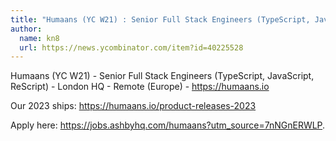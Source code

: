 ```yaml
---
title: "Humaans (YC W21) : Senior Full Stack Engineers (TypeScript, JavaScript, ReScript)"
author:
  name: kn8
  url: https://news.ycombinator.com/item?id=40225528
---
```

Humaans (YC W21) - Senior Full Stack Engineers (TypeScript, JavaScript, ReScript) - London HQ - Remote (Europe) - <a href="https:&#x2F;&#x2F;humaans.io">https:&#x2F;&#x2F;humaans.io</a>

Our 2023 ships: <a href="https:&#x2F;&#x2F;humaans.io&#x2F;product-releases-2023">https:&#x2F;&#x2F;humaans.io&#x2F;product-releases-2023</a>

Apply here: <a href="https:&#x2F;&#x2F;jobs.ashbyhq.com&#x2F;humaans?utm_source=7nNGnERWLP">https:&#x2F;&#x2F;jobs.ashbyhq.com&#x2F;humaans?utm_source=7nNGnERWLP</a>.
